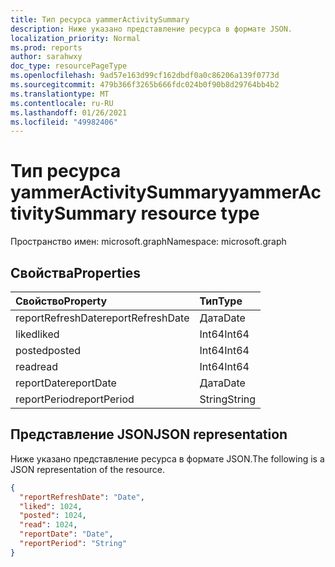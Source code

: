 ```yaml
---
title: Тип ресурса yammerActivitySummary
description: Ниже указано представление ресурса в формате JSON.
localization_priority: Normal
ms.prod: reports
author: sarahwxy
doc_type: resourcePageType
ms.openlocfilehash: 9ad57e163d99cf162dbdf0a0c86206a139f0773d
ms.sourcegitcommit: 479b366f3265b666fdc024b0f90b8d29764bb4b2
ms.translationtype: MT
ms.contentlocale: ru-RU
ms.lasthandoff: 01/26/2021
ms.locfileid: "49982406"
---
```

# <a name="yammeractivitysummary-resource-type"></a><span data-ttu-id="9db43-103">Тип ресурса yammerActivitySummary</span><span class="sxs-lookup"><span data-stu-id="9db43-103">yammerActivitySummary resource type</span></span>

<span data-ttu-id="9db43-104">Пространство имен: microsoft.graph</span><span class="sxs-lookup"><span data-stu-id="9db43-104">Namespace: microsoft.graph</span></span>

## <a name="properties"></a><span data-ttu-id="9db43-105">Свойства</span><span class="sxs-lookup"><span data-stu-id="9db43-105">Properties</span></span>

| <span data-ttu-id="9db43-106">Свойство</span><span class="sxs-lookup"><span data-stu-id="9db43-106">Property</span></span>          | <span data-ttu-id="9db43-107">Тип</span><span class="sxs-lookup"><span data-stu-id="9db43-107">Type</span></span>   |
| :---------------- | :----- |
| <span data-ttu-id="9db43-108">reportRefreshDate</span><span class="sxs-lookup"><span data-stu-id="9db43-108">reportRefreshDate</span></span> | <span data-ttu-id="9db43-109">Дата</span><span class="sxs-lookup"><span data-stu-id="9db43-109">Date</span></span>   |
| <span data-ttu-id="9db43-110">liked</span><span class="sxs-lookup"><span data-stu-id="9db43-110">liked</span></span>             | <span data-ttu-id="9db43-111">Int64</span><span class="sxs-lookup"><span data-stu-id="9db43-111">Int64</span></span>  |
| <span data-ttu-id="9db43-112">posted</span><span class="sxs-lookup"><span data-stu-id="9db43-112">posted</span></span>            | <span data-ttu-id="9db43-113">Int64</span><span class="sxs-lookup"><span data-stu-id="9db43-113">Int64</span></span>  |
| <span data-ttu-id="9db43-114">read</span><span class="sxs-lookup"><span data-stu-id="9db43-114">read</span></span>              | <span data-ttu-id="9db43-115">Int64</span><span class="sxs-lookup"><span data-stu-id="9db43-115">Int64</span></span>  |
| <span data-ttu-id="9db43-116">reportDate</span><span class="sxs-lookup"><span data-stu-id="9db43-116">reportDate</span></span>        | <span data-ttu-id="9db43-117">Дата</span><span class="sxs-lookup"><span data-stu-id="9db43-117">Date</span></span>   |
| <span data-ttu-id="9db43-118">reportPeriod</span><span class="sxs-lookup"><span data-stu-id="9db43-118">reportPeriod</span></span>      | <span data-ttu-id="9db43-119">String</span><span class="sxs-lookup"><span data-stu-id="9db43-119">String</span></span> |

## <a name="json-representation"></a><span data-ttu-id="9db43-120">Представление JSON</span><span class="sxs-lookup"><span data-stu-id="9db43-120">JSON representation</span></span>

<span data-ttu-id="9db43-121">Ниже указано представление ресурса в формате JSON.</span><span class="sxs-lookup"><span data-stu-id="9db43-121">The following is a JSON representation of the resource.</span></span>

<!-- {
  "blockType": "resource",
  "@odata.type": "microsoft.graph.yammerActivitySummary"
} -->

```json
{
  "reportRefreshDate": "Date", 
  "liked": 1024, 
  "posted": 1024, 
  "read": 1024, 
  "reportDate": "Date", 
  "reportPeriod": "String"
}
```


